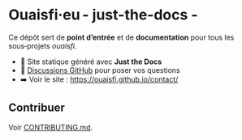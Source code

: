 # Ouaisfi·eu - just-the-docs - 

Ce dépôt sert de **point d’entrée** et de **documentation** pour tous les sous‑projets *ouaisfi*.

- 📖 Site statique généré avec **Just the Docs**
- 💬 [Discussions GitHub](https://github.com/ouaisfieu/contact/discussions) pour poser vos questions
- ➡️ Voir le site : <https://ouaisfi.github.io/contact/>

## Contribuer
Voir [CONTRIBUTING.md](CONTRIBUTING.md).

